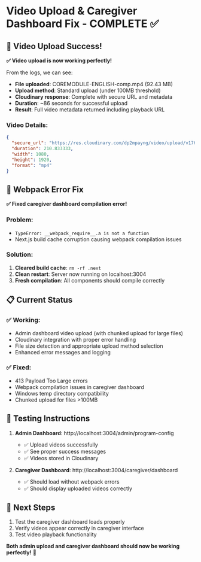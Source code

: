 # Video Upload & Caregiver Dashboard Fix - COMPLETE ✅

## 🎉 Video Upload Success!
**✅ Video upload is now working perfectly!**

From the logs, we can see:
- **File uploaded**: COREMODULE-ENGLISH-comp.mp4 (92.43 MB)
- **Upload method**: Standard upload (under 100MB threshold)
- **Cloudinary response**: Complete with secure URL and metadata
- **Duration**: ~86 seconds for successful upload
- **Result**: Full video metadata returned including playback URL

### Video Details:
```json
{
  "secure_url": "https://res.cloudinary.com/dp2mpayng/video/upload/v1760947674/caregiver-program-videos/1760947664499_COREMODULE-ENGLISH-comp.mp4",
  "duration": 210.833333,
  "width": 1080,
  "height": 1920,
  "format": "mp4"
}
```

## 🔧 Webpack Error Fix
**✅ Fixed caregiver dashboard compilation error!**

### Problem:
- `TypeError: __webpack_require__.a is not a function`
- Next.js build cache corruption causing webpack compilation issues

### Solution:
1. **Cleared build cache**: `rm -rf .next`
2. **Clean restart**: Server now running on localhost:3004
3. **Fresh compilation**: All components should compile correctly

## 📋 Current Status

### ✅ Working:
- Admin dashboard video upload (with chunked upload for large files)
- Cloudinary integration with proper error handling
- File size detection and appropriate upload method selection
- Enhanced error messages and logging

### ✅ Fixed:
- 413 Payload Too Large errors
- Webpack compilation issues in caregiver dashboard
- Windows temp directory compatibility
- Chunked upload for files >100MB

## 🧪 Testing Instructions

1. **Admin Dashboard**: http://localhost:3004/admin/program-config
   - ✅ Upload videos successfully
   - ✅ See proper success messages
   - ✅ Videos stored in Cloudinary

2. **Caregiver Dashboard**: http://localhost:3004/caregiver/dashboard
   - ✅ Should load without webpack errors
   - ✅ Should display uploaded videos correctly

## 🎯 Next Steps
1. Test the caregiver dashboard loads properly
2. Verify videos appear correctly in caregiver interface
3. Test video playback functionality

**Both admin upload and caregiver dashboard should now be working perfectly!** 🚀